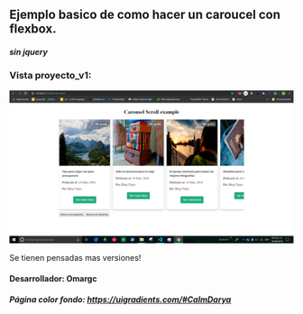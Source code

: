 ## Ejemplo basico de como hacer un caroucel con flexbox.
##### sin jquery

### Vista proyecto_v1:
![view proyect](https://github.com/OmarGC/scrollCarousel/blob/master/assets/Captura.JPG)

Se tienen pensadas mas versiones!

#### Desarrollador: Omargc
##### Página color fondo: https://uigradients.com/#CalmDarya
